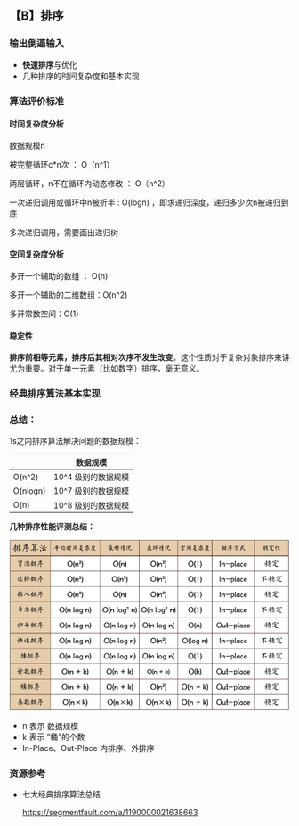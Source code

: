 ## 【B】排序



### 输出倒逼输入

- **快速排序**与优化
- 几种排序的时间复杂度和基本实现





### 算法评价标准

#### 时间复杂度分析

数据规模n 

被完整循环c*n次 ： O（n^1）

两层循环，n不在循环内动态修改 ： O（n^2）

一次递归调用或循环中n被折半 :    O(logn) ，即求递归深度，递归多少次n被递归到底

多次递归调用，需要画出递归树







#### 空间复杂度分析

多开一个辅助的数组 ： O(n)

多开一个辅助的二维数组：O(n^2)

多开常数空间：O(1)



#### 稳定性

**排序前相等元素，排序后其相对次序不发生改变**。这个性质对于复杂对象排序来讲尤为重要。对于单一元素（比如数字）排序，毫无意义。





### 经典排序算法基本实现





































### 总结：

1s之内排序算法解决问题的数据规模：

|          | 数据规模            |
| -------- | ------------------- |
| O(n^2)   | 10^4 级别的数据规模 |
| O(nlogn) | 10^7 级别的数据规模 |
| O(n)     | 10^8 级别的数据规模 |



**几种排序性能评测总结：**

![排序算法分析.jpeg](.\images\bVbCXi7)

- n 表示 数据规模
- k 表示 “桶”的个数
- In-Place、Out-Place 内排序、外排序







### 资源参考

- 七大经典排序算法总结

  https://segmentfault.com/a/1190000021638663











 

